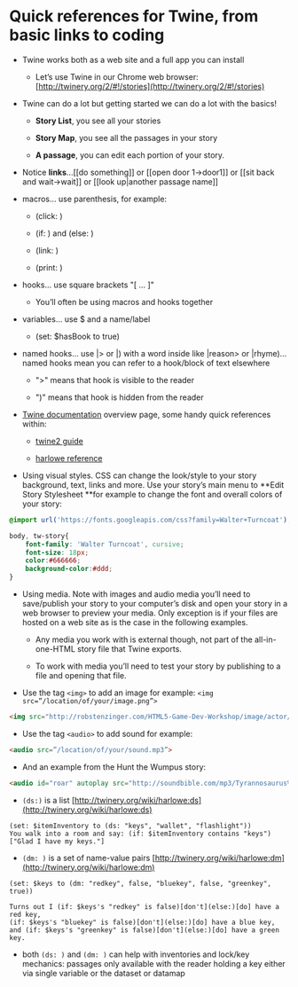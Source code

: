 # Quick references for Twine, from basic links to coding

* Twine works both as a web site and a full app you can install

    * Let’s use Twine in our Chrome web browser: [http://twinery.org/2/#!/stories](http://twinery.org/2/#!/stories) 

* Twine can do a lot but getting started we can do a lot with the basics!

    * **Story List**, you see all your stories

    * **Story Map**, you see all the passages in your story

    * **A passage**, you can edit each portion of your story.


* Notice **links**...[[do something]] or  [[open door 1->door1]] or [[sit back and wait->wait]] or [[look up|another passage name]]

* macros... use parenthesis, for example:

    * (click: )

    * (if: ) and (else: )

    * (link: )

    * (print: )

* hooks... use square brackets "[ ... ]"

    * You’ll often be using macros and hooks together

* variables... use $ and a name/label

    * (set: $hasBook to true)

* named hooks... use |> or |) with a word inside like |reason> or |rhyme)... named hooks mean you can refer to a hook/block of text elsewhere

    * ">" means that hook is visible to the reader

    * ")" means that hook is hidden from the reader

* [Twine documentation](http://twinery.org/wiki/start) overview page, some handy quick references within:

    * [twine2 guide](http://twinery.org/wiki/twine2:guide)

    * [harlowe reference](http://twinery.org/wiki/harlowe:reference)

* Using visual styles. CSS can change the look/style to your story background,  text, links and more. Use your story’s main menu to **Edit Story Stylesheet **for example to change the font and overall colors of your story: 

```css
@import url('https://fonts.googleapis.com/css?family=Walter+Turncoat');

body, tw-story{
	font-family: 'Walter Turncoat', cursive;
	font-size: 18px;
	color:#666666;
	background-color:#ddd;
}
```


* Using media. Note with images and audio media you’ll need to save/publish your story to your computer’s disk and open your story in a web browser to preview your media. Only exception is if your files are hosted on a web site as is the case in the following examples.

    * Any media you work with is external though, not part of the all-in-one-HTML story file that Twine exports.

    * To work with media you’ll need to test your story by publishing to a file and opening that file.

* Use the tag `<img>` to add an image for example: `<img src=”/location/of/your/image.png”>`

```html
<img src="http://robstenzinger.com/HTML5-Game-Dev-Workshop/image/actor/skeleton.png">
```

* Use the tag `<audio>` to add sound for example: 
    
```html
<audio src=”/location/of/your/sound.mp3”>
```

* And an example from the Hunt the Wumpus story:

```html
<audio id="roar" autoplay src="http://soundbible.com/mp3/Tyrannosaurus%20Rex%20Roar-SoundBible.com-807702404.mp3">
```

* `(ds:)` is a list [http://twinery.org/wiki/harlowe:ds](http://twinery.org/wiki/harlowe:ds)

```
(set: $itemInventory to (ds: "keys", "wallet", "flashlight"))
You walk into a room and say: (if: $itemInventory contains "keys")["Glad I have my keys."]
```

* `(dm: )` is a set of name-value pairs [http://twinery.org/wiki/harlowe:dm](http://twinery.org/wiki/harlowe:dm)  

```
(set: $keys to (dm: "redkey", false, "bluekey", false, "greenkey", true)) 

Turns out I (if: $keys's "redkey" is false)[don't](else:)[do] have a red key, 
(if: $keys's "bluekey" is false)[don't](else:)[do] have a blue key, 
and (if: $keys's "greenkey" is false)[don't](else:)[do] have a green key.
```

* both `(ds: )` and `(dm: )` can help with inventories and lock/key mechanics: passages only available with the reader holding a key either via single variable or the dataset or datamap

